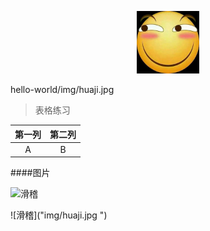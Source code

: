 <p align="center">
  <img src="img/huaji.jpg" width="100px"/>
</p>

hello-world/img/huaji.jpg 
> 表格练习  

|第一列 |第二列 |
|:--------------:|:--------------:|
| A | B |

####图片

![滑稽]("https://github.com/liuzhengjie/hello-world/raw/master/img/huaji.jpg")

![滑稽]("img/huaji.jpg ")
